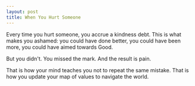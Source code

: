 ```yaml
---
layout: post
title: When You Hurt Someone
---
```


Every time you hurt someone, you accrue a kindness debt.
This is what makes you ashamed: you could have done better, you could have been more, you could have aimed towards Good.

But you didn't. You missed the mark. And the result is pain.

That is how your mind teaches you not to repeat the same mistake.
That is how you update your map of values to navigate the world.
